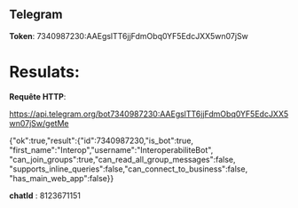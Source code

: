 ## Telegram
**Token**: 7340987230:AAEgslTT6jjFdmObq0YF5EdcJXX5wn07jSw

# Resulats:
**Requête HTTP**:

https://api.telegram.org/bot7340987230:AAEgslTT6jjFdmObq0YF5EdcJXX5wn07jSw/getMe


{"ok":true,"result":{"id":7340987230,"is_bot":true,
"first_name":"Interop","username":"InteroperabiliteBot",
"can_join_groups":true,"can_read_all_group_messages":false,
"supports_inline_queries":false,"can_connect_to_business":false,
"has_main_web_app":false}}


**chatId** : 8123671151